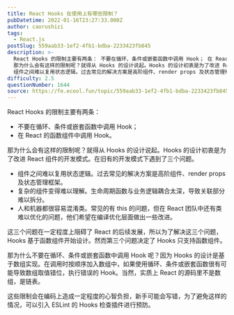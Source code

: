 ```yaml
---
title: React Hooks 在使用上有哪些限制？
pubDatetime: 2022-01-16T23:27:33.000Z
author: caorushizi
tags:
  - React.js
postSlug: 559aab33-1ef2-4fb1-bdba-2233423fb845
description: >-
  React Hooks 的限制主要有两条： 不要在循环、条件或嵌套函数中调用 Hook； 在 React 的函数组件中调用 Hook。
  那为什么会有这样的限制呢？就得从 Hooks 的设计说起。Hooks 的设计初衷是为了改进 React 组件的开发模式。在旧有的开发模式下遇到了三个问题。
  组件之间难以复用状态逻辑。过去常见的解决方案是高阶组件、render props 及状态管理框架。 复杂的组
difficulty: 2.5
questionNumber: 1644
source: https://fe.ecool.fun/topic/559aab33-1ef2-4fb1-bdba-2233423fb845
---
```


React Hooks 的限制主要有两条：

* 不要在循环、条件或嵌套函数中调用 Hook；
* 在 React 的函数组件中调用 Hook。

那为什么会有这样的限制呢？就得从 Hooks 的设计说起。Hooks 的设计初衷是为了改进 React 组件的开发模式。在旧有的开发模式下遇到了三个问题。

* 组件之间难以复用状态逻辑。过去常见的解决方案是高阶组件、render props 及状态管理框架。
* 复杂的组件变得难以理解。生命周期函数与业务逻辑耦合太深，导致关联部分难以拆分。
* 人和机器都很容易混淆类。常见的有 this 的问题，但在 React 团队中还有类难以优化的问题，他们希望在编译优化层面做出一些改进。

这三个问题在一定程度上阻碍了 React 的后续发展，所以为了解决这三个问题，Hooks 基于函数组件开始设计。然而第三个问题决定了 Hooks 只支持函数组件。

那为什么不要在循环、条件或嵌套函数中调用 Hook 呢？因为 Hooks 的设计是基于数组实现。在调用时按顺序加入数组中，如果使用循环、条件或嵌套函数很有可能导致数组取值错位，执行错误的 Hook。当然，实质上 React 的源码里不是数组，是链表。

这些限制会在编码上造成一定程度的心智负担，新手可能会写错，为了避免这样的情况，可以引入 ESLint 的 Hooks 检查插件进行预防。
